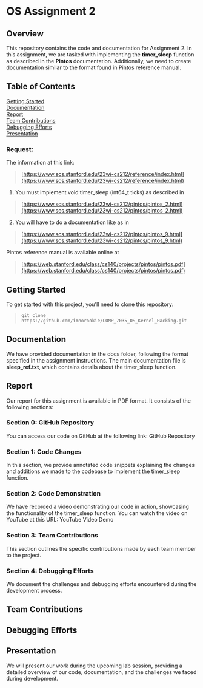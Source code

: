 # OS Assignment 2

## Overview

This repository contains the code and documentation for Assignment 2. In this assignment, we are tasked with implementing the **timer_sleep** function as described in the **Pintos** documentation. Additionally, we need to create documentation similar to the format found in Pintos reference manual.

## Table of Contents
[Getting Started](#start)<br>
[Documentation](#documentation)<br>
[Report](#report)<br>
[Team Contributions](#team)<br>
[Debugging Efforts](#debugging)<br>
[Presentation](#presentation)<br>

### Request:

The information at this link: 

> [https://www.scs.stanford.edu/23wi-cs212/reference/index.html](https://www.scs.stanford.edu/23wi-cs212/reference/index.html)


1.	You must implement void timer_sleep (int64_t ticks) as described in

>  [https://www.scs.stanford.edu/23wi-cs212/pintos/pintos_2.html](https://www.scs.stanford.edu/23wi-cs212/pintos/pintos_2.html)

2.	You will have to do a documentation like as in
> [https://www.scs.stanford.edu/23wi-cs212/pintos/pintos_9.html](https://www.scs.stanford.edu/23wi-cs212/pintos/pintos_9.html)

Pintos reference manual is available online at
> [https://web.stanford.edu/class/cs140/projects/pintos/pintos.pdf](https://web.stanford.edu/class/cs140/projects/pintos/pintos.pdf)

## Getting Started <a name="start"></a>


To get started with this project, you'll need to clone this repository:

> ``git clone https://github.com/imnorookie/COMP_7035_OS_Kernel_Hacking.git``


## Documentation <a name="documentation"></a>

We have provided documentation in the docs folder, following the format specified in the assignment instructions. The main documentation file is **sleep_ref.txt**, which contains details about the timer_sleep function.

## Report <a name="report"></a>

Our report for this assignment is available in PDF format. It consists of the following sections:

### Section 0: GitHub Repository
You can access our code on GitHub at the following link: GitHub Repository

### Section 1: Code Changes
In this section, we provide annotated code snippets explaining the changes and additions we made to the codebase to implement the timer_sleep function.

### Section 2: Code Demonstration
We have recorded a video demonstrating our code in action, showcasing the functionality of the timer_sleep function. You can watch the video on YouTube at this URL: YouTube Video Demo

### Section 3: Team Contributions
This section outlines the specific contributions made by each team member to the project.

### Section 4: Debugging Efforts
We document the challenges and debugging efforts encountered during the development process.


## Team Contributions <a name="team"></a>

## Debugging Efforts <a name="debugging"></a>

## Presentation <a name="presentation"></a>

We will present our work during the upcoming lab session, providing a detailed overview of our code, documentation, and the challenges we faced during development.

